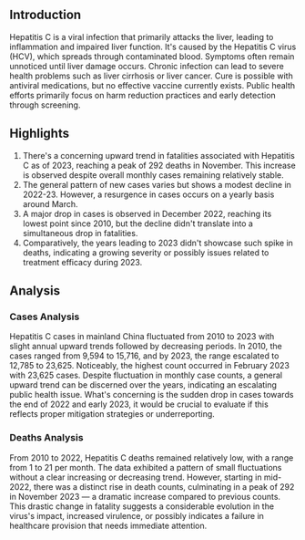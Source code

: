 ## Introduction

Hepatitis C is a viral infection that primarily attacks the liver, leading to inflammation and impaired liver function. It's caused by the Hepatitis C virus (HCV), which spreads through contaminated blood. Symptoms often remain unnoticed until liver damage occurs. Chronic infection can lead to severe health problems such as liver cirrhosis or liver cancer. Cure is possible with antiviral medications, but no effective vaccine currently exists. Public health efforts primarily focus on harm reduction practices and early detection through screening.


## Highlights

1. There's a concerning upward trend in fatalities associated with Hepatitis C as of 2023, reaching a peak of 292 deaths in November. This increase is observed despite overall monthly cases remaining relatively stable. <br/>
2. The general pattern of new cases varies but shows a modest decline in 2022-23. However, a resurgence in cases occurs on a yearly basis around March. <br/>
3. A major drop in cases is observed in December 2022, reaching its lowest point since 2010, but the decline didn't translate into a simultaneous drop in fatalities. <br/>
4. Comparatively, the years leading to 2023 didn't showcase such spike in deaths, indicating a growing severity or possibly issues related to treatment efficacy during 2023. <br/>


## Analysis

### Cases Analysis
Hepatitis C cases in mainland China fluctuated from 2010 to 2023 with slight annual upward trends followed by decreasing periods. In 2010, the cases ranged from 9,594 to 15,716, and by 2023, the range escalated to 12,785 to 23,625. Noticeably, the highest count occurred in February 2023 with 23,625 cases. Despite fluctuation in monthly case counts, a general upward trend can be discerned over the years, indicating an escalating public health issue. What's concerning is the sudden drop in cases towards the end of 2022 and early 2023, it would be crucial to evaluate if this reflects proper mitigation strategies or underreporting.

### Deaths Analysis
From 2010 to 2022, Hepatitis C deaths remained relatively low, with a range from 1 to 21 per month. The data exhibited a pattern of small fluctuations without a clear increasing or decreasing trend. However, starting in mid-2022, there was a distinct rise in death counts, culminating in a peak of 292 in November 2023 — a dramatic increase compared to previous counts. This drastic change in fatality suggests a considerable evolution in the virus's impact, increased virulence, or possibly indicates a failure in healthcare provision that needs immediate attention.

